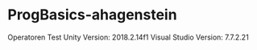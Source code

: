 
# ProgBasics-ahagenstein
Operatoren Test 
Unity Version: 2018.2.14f1
Visual Studio Version: 7.7.2.21
